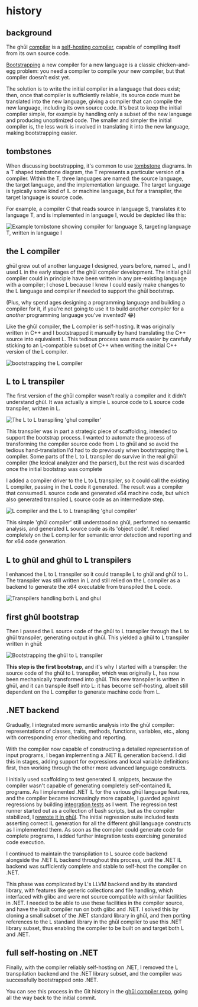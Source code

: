 # history

## background
The ghūl [compiler](https://github.com/degory/ghul) is a [self-hosting compiler](https://en.wikipedia.org/wiki/Self-hosting_(compilers)), capable of compiling itself from its own source code. 

[Bootstrapping](https://en.wikipedia.org/wiki/Bootstrapping_(compilers)) a new compiler for a new language is a classic chicken-and-egg problem: you need a compiler to compile your new compiler, but that compiler doesn’t exist yet.

The solution is to write the initial compiler in a language that does exist; then, once that compiler is sufficiently reliable, its source code must be translated into the new language, giving a compiler that can compile the new language, including its own source code. It's best to keep the initial compiler simple, for example by handling only a subset of the new language and producing unoptimized code. The smaller and simpler the initial compiler is, the less work is involved in translating it into the new language, making bootstrapping easier.

## tombstones
When discussing bootstrapping, it's common to use [tombstone](https://en.wikipedia.org/wiki/Tombstone_diagram) diagrams. In a T shaped tombstone diagram, the T represents a particular version of a compiler. Within the T, three languages are named: the source language, the target language, and the implementation language. The target language is typically some kind of IL or machine language, but for a transpiler, the target language is source code.

For example, a compiler C that reads source in language S, translates it to language T, and is implemented in language I, would be depicted like this:

![Example tombstone showing compiler for language S, targeting language T, written in language I](bootstrap-tombstone-example.drawio.svg)

## the L compiler
ghūl grew out of another language I designed, years before, named L, and I used L in the early stages of the ghūl compiler development. The initial ghūl compiler could in principle have been written in any pre-existing language with a compiler; I chose L because I knew I could easily make changes to the L language and compiler if needed to support the ghūl bootstrap.

(Plus, why spend ages designing a programming language and building a compiler for it, if you're not going to use it to build _another_ compiler for a _another_ programming language you've invented? 😂)

Like the ghūl compiler, the L compiler is self-hosting. It was originally written in C++ and I bootstrapped it manually by hand translating the C++ source into equivalent L. This tedious process was made easier by carefully sticking to an L-compatible subset of C++ when writing the initial C++ version of the L compiler.

![bootstrapping the L compiler](bootstrap-L-compiler-bootstrap-from-C++.drawio.svg)

## L to L transpiler
The first version of the ghūl compiler wasn't really a compiler and it didn't understand ghūl. It was actually a simple L source code to L source code transpiler, written in L.

![The L to L transpiling 'ghul compiler'](bootstrap-L-to-L-transpiler.drawio.svg)

This transpiler was in part a strategic piece of scaffolding, intended to support the bootstrap process. I wanted to automate the process of transforming the compiler source code from L to ghūl and so avoid the tedious hand-translation I'd had to do previously when bootstrapping the L compiler. Some parts of the L to L transpiler do survive in the real ghūl compiler (the lexical analyzer and the parser), but the rest was discarded once the initial bootstrap was complete

I added a compiler driver to the L to L transpiler, so it could call the existing L compiler, passing in the L code it generated. The result was a compiler that consumed L source code and generated x64 machine code, but which also generated transpiled L source code as an intermediate step.

![L compiler and the L to L transpiling 'ghul compiler'](bootstrap-L-to-L-transpiler-with-L-compiler.drawio.svg)

This simple 'ghūl compiler' still understood no ghūl, performed no semantic analysis, and generated L source code as its 'object code'. It relied completely on the L compiler for semantic error detection and reporting and for x64 code generation.

## L to ghūl and ghūl to L transpilers
I enhanced the L to L transpiler so it could transpile L to ghūl and ghūl to L. The transpiler was still written in L and still relied on the L compiler as a backend to generate the x64 executable from transpiled the L code.

![Transpilers handling both L and ghul](bootstrap-ghūl-and-L-transpilers.drawio.svg)

## first ghūl bootstrap

Then I passed the L source code of the ghūl to L transpiler through the L to ghūl transpiler, generating output in ghūl. This yielded a ghūl to L transpiler written in ghūl:

![Bootstrapping the ghūl to L transpiler](bootstrap-ghūl-self-hosting-transpiler.drawio.svg)

**This step is the first bootstrap**, and it's why I started with a transpiler: the source code of the ghūl to L transpiler, which was originally L, has now been mechanically transformed into ghūl. This new transpiler is written in ghūl, and it can transpile itself into L: it has become self-hosting, albeit still dependent on the L compiler to generate machine code from L.

## .NET backend
Gradually, I integrated more semantic analysis into the ghūl compiler: representations of classes, traits, methods, functions, variables, etc., along with corresponding error checking and reporting.

With the compiler now capable of constructing a detailed representation of input programs, I began implementing a .NET IL generation backend. I did this in stages, adding support for expressions and local variable definitions first, then working through the other more advanced language constructs.

I initially used scaffolding to test generated IL snippets, because the compiler wasn't capable of generating completely self-contained IL programs. As I implemented .NET IL for the various ghūl language features, and the compiler became increasingly more capable, I guarded against regressions by building [integration tests](https://github.com/degory/ghul/tree/main/integration-tests) as I went. The regression test runner started out as a collection of bash scripts, but as the compiler stabilized, I [rewrote it in ghūl](https://github.com/degory/ghul-test). The initial regression suite included tests asserting correct IL generation for all the different ghūl language constructs as I implemented them. As soon as the compiler could generate code for complete programs, I added further integration tests exercising generated code execution.

I continued to maintain the transpilation to L source code backend alongside the .NET IL backend throughout this process, until the .NET IL backend was sufficiently complete and stable to self-host the compiler on .NET.

This phase was complicated by L's LLVM backend and by its standard library, with features like generic collections and file handling, which interfaced with glibc and were not source compatible with similar facilities in .NET. I needed to be able to use these facilities in the compiler source, and have the built compiler run on both glibc and .NET. I solved this by cloning a small subset of the .NET standard library in ghūl, and then porting references to the L standard library in the ghūl compiler to use this .NET library subset, thus enabling the compiler to be built on and target both L and .NET.

## full self-hosting on .NET
Finally, with the compiler reliably self-hosting on .NET, I removed the L transpilation backend and the .NET library subset, and the compiler was successfully bootstrapped onto .NET.

You can see this process in the Git history in the [ghūl compiler repo](https://github.com/degory/ghul), going all the way back to the initial commit.
